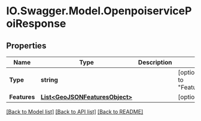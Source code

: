 # IO.Swagger.Model.OpenpoiservicePoiResponse
## Properties

Name | Type | Description | Notes
------------ | ------------- | ------------- | -------------
**Type** | **string** |  | [optional] [default to "FeatureCollection"]
**Features** | [**List&lt;GeoJSONFeaturesObject&gt;**](GeoJSONFeaturesObject.md) |  | [optional] 

[[Back to Model list]](../README.md#documentation-for-models) [[Back to API list]](../README.md#documentation-for-api-endpoints) [[Back to README]](../README.md)

